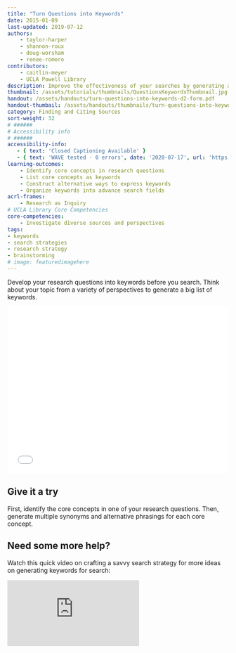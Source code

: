 ```yaml
---
title: "Turn Questions into Keywords"
date: 2015-01-09
last-updated: 2019-07-12
authors: 
    - taylor-harper
    - shannon-roux
    - doug-worsham
    - renee-romero
contributors: 
    - caitlin-meyer
    - UCLA Powell Library
description: Improve the effectiveness of your searches by generating a variety of keywords.
thumbnail: /assets/tutorials/thumbnails/QuestionsKeywordsThumbnail.jpg
handout: /assets/handouts/turn-questions-into-keywords-d2-form.pdf
handout-thumbail: /assets/handouts/thumbnails/turn-questions-into-keywords-tn.png
category: Finding and Citing Sources
sort-weight: 32
# ######
# Accessibility info
# ######
accessibility-info:
   - { text: 'Closed Captioning Available' }
   - { text: 'WAVE tested - 0 errors', date: '2020-07-17', url: 'https://wave.webaim.org/' }
learning-outcomes:
    - Identify core concepts in research questions
    - List core concepts as keywords
    - Construct alternative ways to express keywords
    - Organize keywords into advance search fields
acrl-frames:
    - Research as Inquiry
# UCLA Library Core Competencies
core-competencies:
    - Investigate diverse sources and perspectives
tags:
- keywords
- search strategies
- research strategy
- brainstorming
# image: featuredimagehere
---
```


<p>Develop your research questions into keywords before you search. Think about your topic from a variety of perspectives to generate a big list of keywords.</p>

<!--
<img class="responsive-img materialboxed" src="{{ '/assets/img/content/how-safe-is-recycled-water.png' | prepend: site.baseurl }}" alt="Multiple keywords can be generated from the research question - How safe is recycled water to drink?" data-caption="Multiple keywords can be generated from the research question - How safe is recycled water to drink?"> -->

<iframe src="{{ '/assets/embeds/' | prepend: site.baseurl }}" frameborder="0" width="100%" height="379px"></iframe>
<!-- include embed-and-share-buttons.html ? -->

<h2 class="mt-3">Give it a try</h2>

<p>First, identify the core concepts in one of your research questions. Then, generate multiple synonyms and alternative phrasings for each core concept.</p>




<div class="card">
  <div class="card-body">
    <h2 class="card-title">Need some more help?</h2>
    <p class="card-text">Watch this quick video on crafting a savvy search strategy for more ideas on generating keywords for search:</p>
  </div>
    <div class="embed-responsive embed-responsive-16by9 card-img-top">
<iframe class="embed-responsive-item" src="https://www.youtube.com/embed/bgnGGK_21sE" frameborder="0" allowfullscreen></iframe></div>
</div>

